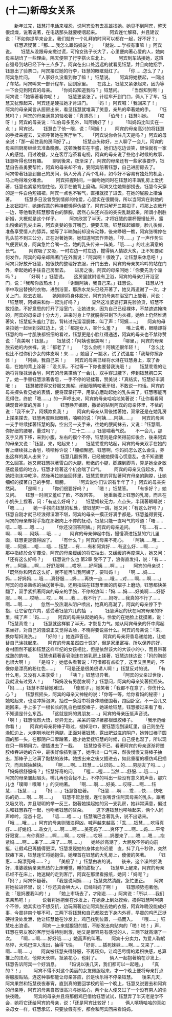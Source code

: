 # (十二)新母女关系
　　新年过完，钰慧打电话来埋怨，说阿宾没有去高雄找她。她见不到阿宾，整天很烦燥，说著说著，在电话那头就要哽咽起来。 
　　阿宾连忙解释，并且建议说：「不如你提早来台北，我们就有一个礼拜的时间可以都在一起，好不好？」 
　　钰慧迟疑著：「那……我怎么跟妈妈说？」　　「就说……学校有事嘛！」阿宾说。　　钰慧从没跟母亲撒过谎，可怜女孩子长大了，心里便向著心爱的人，她向母亲胡诌了一些理由，隔天便带了行李搭火车北上。 
　　阿宾到车站接她，这班自强号到站已经下午三点多了。阿宾在出口处远远的就看见钰慧，并且向她招手，钰慧出了验票口，阿宾接过她的行李，钰慧的眼眶就红了。　　「你……怎么了？」阿宾急忙问。　　「人家好久没看到你了嘛！」钰慧说。　　阿宾将她搂起，一同出了车站，阿宾叫来一部计程车，回到家里。　　在路上，钰慧又紧张起来，因为等一下会见到阿宾的母亲。　　「你妈妈知道我吗？」钰慧问。 
　　「当然知到啊！」阿宾说：「她等著看你呢！」　　钰慧更紧张了。计程车开到门口，俩人下了车，钰慧又犹豫起来，阿宾还是硬拉她才肯进门。　　「妈！」阿宾喊：「我回来了！」　　阿宾的母亲闻言从厨房出来，看见钰慧就堆满了笑意，亲热的牵著她的手。　　「钰慧吗？」阿宾的母亲满意的验收著：「真漂亮！」　　「伯母！」钰慧叫她。　　「哎呀！」阿宾的母亲说：「叫伯母多见外，叫阿姨好了！」 
　　「叫妈妈比叫实在一点！」阿宾说。　　钰慧白了他一眼，说：「阿姨！」　　阿宾的母亲高兴的将钰慧的手揉来握去，又招呼著她在客厅坐下。　　「阿宾说你会住几天是吗？」阿宾的母亲说：「那一起住我的房间好了。」 
　　钰慧点头称好，三人聊了一会儿，阿宾的母亲回厨房继续去准备晚餐。这顿晚餐实在丰盛，她们边吃边谈笑，很快就有一家人的感觉。用过晚餐，又在客厅泡茶看电视，阿宾的母亲说了些他小时候的故事，钰慧听得也很有趣。　　聊到後来，夜渐深了，阿宾的母亲还有一些家事要作，钰慧自告奋勇要帮忙，阿宾的母亲却不肯，要阿宾陪著钰慧，自己进厨房去了。　　阿宾带著钰慧到自己的房间，俩人分离了两个礼拜，如今好不容易有独处的机会，马上吻得难分难舍。 
　　阿宾把握时间，一面吻她同时在钰慧的丰满乳房上爱抚著，钰慧也紧紧的抱住他，双手在他背上磨动。阿宾又往她臀部捞去，钰慧今天穿的是一件白色短褶裙，阿宾一点也不客气，直接就摸了进去，在她的屁股上揩油著。 
　　钰慧多日没曾受到情郎的怜爱，心里实在很期待，所以当阿宾在剥她的上衣钮扣时，她连假意的矜持都懒得伪装了。阿宾只解开三颗扣子，将那上衣敞开一边，等他看到钰慧那雪白的酥胸，居然心头还兴奋的突突乱跳起来，所谓小别胜新婚，大概就是这个样子。 
　　阿宾欣赏了半天，才将钰慧的罩杯慢慢扯开，露出粉嫩的乳尖出来，阿宾贪婪的张开嘴巴，便要去吸。钰慧眯起媚眼，脸儿後仰，准备享受情人的舔弄。她等了半晌胸前却没有动静，後来睁眼一瞧，阿宾张嘴停在乳头前不到三公分，正在对著她笑。她知道阿宾作弄她，「哼……」了一声作势生气便要转身，阿宾急忙合嘴一含，她的乳头传来一阵美，「哦……」的吐出满意的长气。 
　　阿宾吸了又吸，一时右边一时左边，搅得俩人情欲大炙，正不知要如何发作，阿宾的母亲却隔著门在外面说：「阿宾啊！很晚了，让钰慧来休息吧！」　　阿宾只好放开钰慧，她很快的整理好衣服，开门出去，阿宾的母亲笑吟吟的站在门外，牵起她的手往自己房里去。　　进房之後，阿宾的母亲问她：「你要先洗个澡吗？」 
　　「好啊！」钰慧说。　　这房里就附设有卫浴，阿宾的母亲打开浴室门，说：「我帮你放热水！」　　「谢谢阿姨，我自己来。」钰慧说。 
　　钰慧从行李中取出替换的衣物，进到浴室，那热水龙头已经开著了，她又再道谢了一次，才关上门，脱去衣服。　　她刚刚将身体脱光，阿宾的母亲在浴室门上敲著，问说：「钰慧啊，阿姨来和你一起洗好吗？」 
　　显然这准婆婆打算先验验货，钰慧不敢拒绝，不好意思的打开了浴室门，让她进来，因为自己已经裸体，不禁遮遮掩掩的，阿宾的母亲却十分大方，进来时身上早就脱得只剩下内衣裤，她脸上仍然堆满著笑，钰慧低头羞红了脸，背转过光溜溜胴体，叫了声：「阿姨……」　　阿宾的母亲拉她一起坐到浴缸边上，说：「都是女人，害什么羞？」　　嘴上说著，眼睛却将钰慧的每一寸肌肤都细细的看过，钰慧更是小脸红得通透，阿宾的母亲也不禁称赞说：「真美啊！钰慧。」　　钰慧说：「阿姨也很美啊！」 
　　「哪里，」阿宾的母亲脱去她的内衣裤，说：「都老了！」　　「怎么会呢！阿姨还很年轻！」　　「怎么比也比不过你们少女的体态啊！来……」她舀了一瓢水，试了试温度：「我帮你擦身体！」　　「阿姨，我自己来！」　　阿宾的母亲已经将水淋在钰慧身上，取了香皂，在她的背上涂著：「没关系，不过等一下你也要替我洗哦！」　　钰慧乖乖的让她将背後抹满香皂，阿宾的母亲搽动了一会儿，双手穿过腋下，伸到钰慧胸口来了。她一手替钰慧涂著香皂，一手不停的轻揉著，赞美说：「真结实，钰慧好丰满哦！」　　钰慧被摸得又舒服又羞赧，闭起眼睛咬著牙根，不敢说一句话。阿宾的母亲探头看见她的表情，便将双掌打平，用掌心磨动起她的乳头来了。钰慧哪能再忍得住，终於「嗯……」的一声哼出来，阿宾的母亲哈哈地笑著说：「让你看看阿姨观音神掌的厉害！」 
　　钰慧睁开媚眼，撒娇的贴到阿宾的母亲怀里，不依的说：「我不来了，阿姨欺负我！」　　阿宾的母亲从背後搂著她，双掌还是在她乳房上搽来搽去，钰慧再度眯起眼睛，喃喃的说：「阿姨……阿姨……」　　阿宾的母亲一支手继续揉著钰慧的胸，空出另一支手来，往她的腰间抹去，又说：「钰慧啊，你好细的腰喔，量过吗？」 
　　「二十二……」钰慧喘著气说。　　不一会儿，那支手又再下移，来到小腹，左右的摸个不停，钰慧则是痒笑得前仰後合，後来阿宾的母亲又说：「钰慧，来，站起来！」　　钰慧乖乖的站起，阿宾的母亲双手在她的臀上继续抹上香皂，啧啧称许说：「腰细臀肥，钰慧啊，你妈妈怎么这么会生，养出这样的美人出来？」 
　　钰慧几翻折腾，已经被她摸得心慌意乱，也不知道要怎么回答。她又帮钰慧抹著雪白的大腿，粉嫩的小腿，脚踝到脚背，算是她全身敏感度最低的地方，钰慧才趁著这个机会喘了口气。 
　　阿宾的母亲又舀起水，帮她把泡沫冲乾净，然後再拉她坐回怀里，钰慧乖觉的背贴著阿宾母亲的胸膛，让她细细的摸著自己的手臂、肩膀。 
　　「阿宾说你们认识有半年了？」阿宾的母亲突然问。　　「是啊！」　　「你们很要好吗？」　　「嗯！」钰慧答。　　「有多好？」她又问。　　钰慧一时间又羞红了脸，不敢回答。　　她重新摸上钰慧的乳房，而且在小奶头上捏著，问：「有这么好吗？」　　钰慧娇软无力，点点头，半闭著眼睛说：「嗯……」　　她一手捞向钰慧的私处，使钰慧吓一跳，她又问：「有这么好吗？」　　钰慧自刚才就已经浪得湿滑不堪，阿宾的母亲一摸正好满手都是，钰慧羞得要死，阿宾的母亲却将手指在那嫩肉上不停的抚动，钰慧只能一直呵气的哼道：「唔……唔……嗯……嗯……」 
　　「你还没回答阿姨。」阿宾的母亲追问。　　「有……有……啊……啊……阿姨……哦……」　　阿宾的母亲伸起中指，慢慢滑进钰慧的穴儿里面，钰慧更是骚得凶了。　　「有什么？」阿宾的母亲不死心。　　「阿姨……哦……哦……阿姨……唔……唔……钰慧……有……有和阿宾好……有这么好……啊……」　　那中指终於全军覆没，阿宾的母亲缓缓的将它抽出，又缓缓的再度深入，她又问：「还有这么好吗？」　　钰慧说什么也
第2章
受不了了，浪得直发抖，说：「有……有……阿姨……啊……好舒服啊……哎呀……好阿姨……啊……」　　阿宾的母亲说：「既然你和阿宾这么好，就不能再叫我阿姨了，要叫妈！」　　「啊……妈……妈……好妈妈……哦……真舒服……妈……再快一点……哦……对……啊……啊……」　　阿宾的母亲熟练的抽送著手指，还用指端在钰慧里面的肉褶子上磨动，钰慧都快美翻了，双手紧抓著阿宾的母亲的手腕，不停的浪叫：「妈……妈……好美啊……好舒服……啊……哎呦……哎……啊……我……我不行了……妈呀……我真的不行了……啊……啊……」　　忽然一股热潮从阴户喷出，她真的高潮了。阿宾的母亲停下手指，让它留在穴内，感受著钰慧穴儿的抽　。 
　　钰慧满足的伏在阿宾母亲的怀里，喊了声：「妈……」　　阿宾的母亲扶起她的头，怜爱的在她脸上抚摸著，说：「钰慧真乖！」　　钰慧就这样躺了半天，才恢复力气。她从阿宾母亲的怀中爬起来坐好，对自己的骚浪正又觉得丢脸，不晓得要说些什么。阿宾的母亲说：「来，换你帮妈洗洗。」　　「好的！」她连声答应。 
　　阿宾的母亲将香皂递给她，让她替自己涂抹起来。　　阿宾的母亲虽然四十馀岁，但是家里富裕，所以保养的好，身材固然不能和钰慧这样年纪的女孩相比，但是依然该大的大该小的小，而且带著成熟的韵味。　　钰慧也藉著香皂泡沫在她乳房上揉著，钰慧边抹边说：「妈的胸部也很大啊！」　　「是吗？」她低头看著说：「可惜都有点松了，这里又黑黑的，不像你是漂亮的粉红色……」　　「可是还是很美很诱人啊！」钰慧反对的说。　　「有什么用，又没有人来享受！」　　「咦？」钰慧讶异著。 
　　「阿宾的父亲过世後，我就没有过男人！」　　「妈妈没有男朋友啊？」钰慧问，阿宾的母亲笑著摇摇头。　　「妈……」钰慧不禁替她难过。　　「傻孩子，」她笑著：「我都不在意了，你伤什么心？」　　钰慧摇摇头，阿宾的母亲又神秘的说：「你等一等，给你看妈的秘密！」　　她站起来，也没冲掉泡沫，抽过一条浴巾将身体随便围著，跑回卧室，不一会儿又跑回来，手上多了一根长长的乳白色塑胶棒子，她递给钰慧，钰慧接过来看了看，不知道是什么东西。　　「这就是妈的男朋友……」阿宾的母亲压低声音说。　　「啊！」钰慧恍然大悟，讶异无比，呆呆的端详著那根塑胶棒子。 
　　「我示范给你看！」　　阿宾的母亲将棒子取过，褪掉浴巾，要钰慧泡到澡缸里，自己则坐在澡缸边上，大喇喇地张开两腿，正面对著钰慧，露出肥滋滋的阴户，她转过棒子圆圆的那一头，在那阴户口摩蹭著，适才她爱抚钰慧的时候，自己便也湿了，所以现在只一稍稍用力，便插进去了一截。　　钰慧惊奇不已，看著阿宾的母亲逐渐将塑胶棒吞进她的穴中，最後好像插到底了，她呼出一口气来，然後慢慢又将棒子抽出，那棒子上沾满了黏黏的液体。她拔出来之後又插进去，如此重覆的模仿鸡巴插穴，而且越抽越快。 
　　「啊……啊……钰慧……认识妈……的……男朋友了吗……」　　「妈妈很舒服吗？」钰慧好奇的问。　　「喔……喔……当然……舒服……哦……」　　阿宾的母亲皱起眉头，嘴儿再也合拢不上，不停的叫出一些没有意义的声音，那穴儿也「噗唧！噗唧！」的交响著。　　「啊……啊……好美……哎呀……啊……钰慧……钰慧……」　　「妈……」钰慧答应著。　　「钰慧……啊……乖……快……快吃妈的奶……啊……啊……」　　钰慧不赶怠慢，连忙张嘴含住阿宾母亲的乳头，跟著又吸又吮，并且聪明的举一反三，抱著她揉起她的另一支乳房，她非常满意，偏过头和钰慧靠在一起，也吻著钰慧的耳朵。 
　　这下连钰慧也哆嗦起来，俩个人同声呻吟，淫态十足。　　「唔……唔……」钰慧嘴巴含著乳头，说不出话来。　　「哦……哦……」阿宾的母亲则骚浪得凶，喊声越来越高：「乖……钰慧……吃得真好……好媳妇……乖女儿……啊……啊……美死妈了……爽坏了……啊……妈……平常好寂寞……有你真好……啊……啊……哎呀……哎呀……妈要来了……嗯……嗯……抱紧妈……啊……来了……来了……啊……」　　她终於高潮了，大屁股不停的向前挺，让假鸡巴再插得更深，钰慧发现她的身体变的迟缓　直，抖了几十秒钟，突然软瘫下来，钰慧连忙将她抱住，她埋首在钰慧的大乳房上，傻傻的笑著。 
　　「钰惠……妈漂亮吗……？」　　「美极了！」钰慧由衷的说。　　後来，这个澡终於洗好，准婆媳俩亲亲热热的上床睡觉，睡的甜极了。　　钰慧早上醒来，阿宾的母亲已经不在床上，她迷糊的走到客厅，阿宾在那里看报纸，她问：「妈呢？」　　「妈？」阿宾怀疑著。　　「我是说阿姨……」钰慧突然清醒，急忙更正。　　阿宾将她拉进怀里，说：「你还真会哄大人，已经叫妈了啊！」　　钰慧顺势抱著他，说：「是妈要我叫的！」　　「她上市场去了，才刚走……」阿宾说：「所以……我们来亲热吧！」 
　　说著将她抱倒在沙发上，在她身上到处摸索，搔得钰慧呵呵笑个不停，她其实也不想反抗，边玩闹著边让阿宾脱去她的衣服，阿宾昨晚没能成好事，今晨非爽个够不可，三两下将钰慧和自己都脱去下身内外裤，早晨的鸡巴正挺硬得没处发泄，他让钰慧跪在沙发上，鸡巴找到位置，一插而入。　　「哦……」钰慧吐出浪语。 
　　阿宾一上来就狠狠的插，不断发出肉贴肉的「啪！啪！」声，钰慧在男友家的客厅觉得特别刺激，她又是很容易有感觉的人，三两下就高潮了一次。　　「啊……啊……好好哦……」她高声的叫著。　　阿宾十分卖力，为爱人鞠躬尽悴，大鸡巴深入浅出，抽得飞快。　　「好哥……插死妹妹……啊……又来了……啊……啊……」　　阿宾被钰慧夹得舒服，不再压抑，让鸡巴尽情的累积快感，总算推上的顶点，他仰天长啸，抵紧花心，也射了。 
　　俩人一起抱著躺在沙发上，钰慧告诉阿宾一个好消息。 
　　「妈说以後几天，我们都可以一起睡。」　　「真的？！」 
　　阿宾不得不对这个美丽的女友佩服起来，才一个晚上便将母亲打点得服服贴贴，连这种事都能让母亲答应，於是快乐得不停亲钰慧。　　後来几天，阿宾果然和钰慧夜夜春宵，直到真的要回学校的前一个晚上，钰慧又说要去和阿宾的母亲睡，阿宾的母亲自然很高兴与她贴心，两个女人便又过了一个没有男人的愉快夜晚。 
　　阿宾的母亲并且将那假鸡巴借给钰慧试试，钰慧弄了半天老是学不会，她将它还给阿宾的母亲，说：「还是阿宾比较好！」 
　　俩人嘻嘻哈哈的真如亲母女一样，钰慧承诺，只要放假有空，都会和阿宾回来看妈妈。 